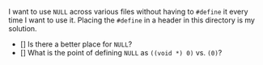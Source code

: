 I want to use `NULL` across various files without having to `#define` it
every time I want to use it. Placing the `#define` in a header in this
directory is my solution.


* [] Is there a better place for `NULL`?
* [] What is the point of defining `NULL` as `((void *) 0)` vs. `(0)`?